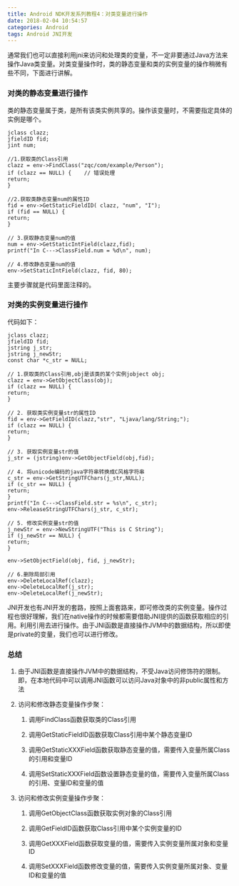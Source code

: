 ```yaml
---
title: Android NDK开发系列教程4：对类变量进行操作
date: 2018-02-04 10:54:57
categories: Android
tags: Android JNI开发
---
```

通常我们也可以直接利用jni来访问和处理类的变量，不一定非要通过Java方法来操作Java类变量。对类变量操作时，类的静态变量和类的实例变量的操作稍微有些不同，下面进行讲解。
### 对类的静态变量进行操作
类的静态变量属于类，是所有该类实例共享的。操作该变量时，不需要指定具体的实例是哪个。
```
jclass clazz;  
jfieldID fid;  
jint num;  

//1.获取类的Class引用  
clazz = env->FindClass("zqc/com/example/Person");  
if (clazz == NULL) {    // 错误处理  
return;  
}  

//2.获取类静态变量num的属性ID  
fid = env->GetStaticFieldID( clazz, "num", "I");  
if (fid == NULL) {  
return;  
}  

// 3.获取静态变量num的值  
num = env->GetStaticIntField(clazz,fid);  
printf("In C--->ClassField.num = %d\n", num);  

// 4.修改静态变量num的值  
env->SetStaticIntField(clazz, fid, 80);  
```
主要步骤就是代码里面注释的。

### 对类的实例变量进行操作
代码如下：
```
jclass clazz;  
jfieldID fid;  
jstring j_str;  
jstring j_newStr;  
const char *c_str = NULL;  

// 1.获取类的Class引用,obj是该类的某个实例jobject obj;
clazz = env->GetObjectClass(obj);  
if (clazz == NULL) {  
return;  
}  

// 2. 获取类实例变量str的属性ID  
fid = env->GetFieldID(clazz,"str", "Ljava/lang/String;");  
if (clazz == NULL) {  
return;  
}  

// 3. 获取实例变量str的值  
j_str = (jstring)env->GetObjectField(obj,fid);  

// 4. 将unicode编码的java字符串转换成C风格字符串  
c_str = env->GetStringUTFChars(j_str,NULL);  
if (c_str == NULL) {  
return;  
}  
printf("In C--->ClassField.str = %s\n", c_str);  
env->ReleaseStringUTFChars(j_str, c_str);  

// 5. 修改实例变量str的值  
j_newStr = env->NewStringUTF("This is C String");  
if (j_newStr == NULL) {  
return;  
}  

env->SetObjectField(obj, fid, j_newStr);  

// 6.删除局部引用  
env->DeleteLocalRef(clazz);  
env->DeleteLocalRef(j_str);  
env->DeleteLocalRef(j_newStr);  
```
JNI开发也有JNI开发的套路，按照上面套路来，即可修改类的实例变量。操作过程也很好理解，我们在native操作的时候都需要借助JNI提供的函数获取相应的引用。利用引用去进行操作。由于JNI函数是直接操作JVM中的数据结构，所以即使是private的变量，我们也可以进行修改。

### 总结
1. 由于JNI函数是直接操作JVM中的数据结构，不受Java访问修饰符的限制。即，在本地代码中可以调用JNI函数可以访问Java对象中的非public属性和方法
2. 访问和修改静态变量操作步聚：
	1. 调用FindClass函数获取类的Class引用

	2. 调用GetStaticFieldID函数获取Class引用中某个静态变量ID

	3. 调用GetStaticXXXField函数获取静态变量的值，需要传入变量所属Class的引用和变量ID

	4. 调用SetStaticXXXField函数设置静态变量的值，需要传入变量所属Class的引用、变量ID和变量的值

3. 访问和修改实例变量操作步聚：

	1. 调用GetObjectClass函数获取实例对象的Class引用

	2. 调用GetFieldID函数获取Class引用中某个实例变量的ID

	3. 调用GetXXXField函数获取变量的值，需要传入实例变量所属对象和变量ID

	4. 调用SetXXXField函数修改变量的值，需要传入实例变量所属对象、变量ID和变量的值


